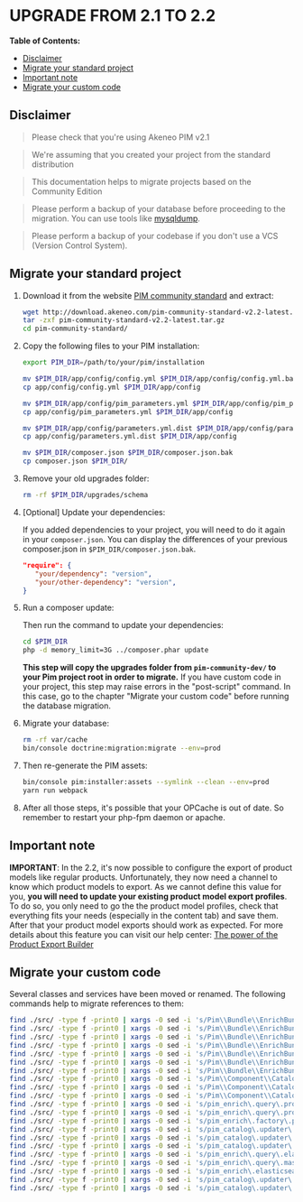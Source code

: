 # UPGRADE FROM 2.1 TO 2.2

**Table of Contents:**

- [Disclaimer](#disclaimer)
- [Migrate your standard project](#migrate-your-standard-project)
- [Important note](#important-note)
- [Migrate your custom code](#migrate-your-custom-code)

## Disclaimer

> Please check that you're using Akeneo PIM v2.1

> We're assuming that you created your project from the standard distribution

> This documentation helps to migrate projects based on the Community Edition

> Please perform a backup of your database before proceeding to the migration. You can use tools like [mysqldump](https://dev.mysql.com/doc/refman/5.7/en/mysqldump.html).

> Please perform a backup of your codebase if you don't use a VCS (Version Control System).

## Migrate your standard project

1. Download it from the website [PIM community standard](http://www.akeneo.com/download/) and extract:

    ```bash
    wget http://download.akeneo.com/pim-community-standard-v2.2-latest.tar.gz
    tar -zxf pim-community-standard-v2.2-latest.tar.gz
    cd pim-community-standard/
    ```

2. Copy the following files to your PIM installation:

    ```bash
    export PIM_DIR=/path/to/your/pim/installation

    mv $PIM_DIR/app/config/config.yml $PIM_DIR/app/config/config.yml.bak
    cp app/config/config.yml $PIM_DIR/app/config

    mv $PIM_DIR/app/config/pim_parameters.yml $PIM_DIR/app/config/pim_parameters.yml.bak
    cp app/config/pim_parameters.yml $PIM_DIR/app/config

    mv $PIM_DIR/app/config/parameters.yml.dist $PIM_DIR/app/config/parameters.yml.dist.bak
    cp app/config/parameters.yml.dist $PIM_DIR/app/config

    mv $PIM_DIR/composer.json $PIM_DIR/composer.json.bak
    cp composer.json $PIM_DIR/
    ```

3. Remove your old upgrades folder:

    ```bash
    rm -rf $PIM_DIR/upgrades/schema
    ```

4. [Optional] Update your dependencies:

    If you added dependencies to your project, you will need to do it again in your `composer.json`.
    You can display the differences of your previous composer.json in `$PIM_DIR/composer.json.bak`.

    ```JSON
    "require": {
       "your/dependency": "version",
       "your/other-dependency": "version",
    }
    ```

5. Run a composer update:

   Then run the command to update your dependencies:

    ```bash
    cd $PIM_DIR
    php -d memory_limit=3G ../composer.phar update
    ```

    **This step will copy the upgrades folder from `pim-community-dev/` to your Pim project root in order to migrate.**
    If you have custom code in your project, this step may raise errors in the "post-script" command.
    In this case, go to the chapter "Migrate your custom code" before running the database migration.

6. Migrate your database:

    ```bash
    rm -rf var/cache
    bin/console doctrine:migration:migrate --env=prod
    ```

7. Then re-generate the PIM assets:

    ```bash
    bin/console pim:installer:assets --symlink --clean --env=prod
    yarn run webpack
    ```

8. After all those steps, it's possible that your OPCache is out of date. So remember to restart your php-fpm daemon or apache.

## Important note

**IMPORTANT**: In the 2.2, it's now possible to configure the export of product models like regular products. Unfortunately, they now need a channel to know which product models to export. As we cannot define this value for you, **you will need to update your existing product model export profiles**. To do so, you only need to go the the product model profiles, check that everything fits your needs (especially in the content tab) and save them. After that your product model exports should work as expected. For more details about this feature you can visit our help center: [The power of the Product Export Builder](https://help.akeneo.com/articles/product-export-builder.html)

## Migrate your custom code

Several classes and services have been moved or renamed. The following commands help to migrate references to them:

```bash
find ./src/ -type f -print0 | xargs -0 sed -i 's/Pim\\Bundle\\EnrichBundle\\Elasticsearch\\ProductAndProductModelQueryBuilderFactory/Pim\\Bundle\\CatalogBundle\\Elasticsearch\\ProductAndProductModelQueryBuilderFactory/g'
find ./src/ -type f -print0 | xargs -0 sed -i 's/Pim\\Bundle\\EnrichBundle\\Elasticsearch\\CursorFactory/Pim\\Bundle\\CatalogBundle\\Elasticsearch\\CursorFactory/g'
find ./src/ -type f -print0 | xargs -0 sed -i 's/Pim\\Bundle\\EnrichBundle\\Elasticsearch\\Cursor/Pim\\Bundle\\CatalogBundle\\Elasticsearch\\Cursor/g'
find ./src/ -type f -print0 | xargs -0 sed -i 's/Pim\\Bundle\\EnrichBundle\\Elasticsearch\\AbstractCursor/Pim\\Bundle\\CatalogBundle\\Elasticsearch\\AbstractCursor/g'
find ./src/ -type f -print0 | xargs -0 sed -i 's/Pim\\Bundle\\EnrichBundle\\Elasticsearch\\IdentifierResults/Pim\\Bundle\\CatalogBundle\\Elasticsearch\\IdentifierResults/g'
find ./src/ -type f -print0 | xargs -0 sed -i 's/Pim\\Bundle\\EnrichBundle\\Elasticsearch\\IdentifierResult/Pim\\Bundle\\CatalogBundle\\Elasticsearch\\IdentifierResult/g'
find ./src/ -type f -print0 | xargs -0 sed -i 's/Pim\\Bundle\\EnrichBundle\\ProductQueryBuilder\\MassEditProductAndProductModelQueryBuilder/Pim\\Component\\Catalog\\Query\\ProductAndProductModelQueryBuilder/g'
find ./src/ -type f -print0 | xargs -0 sed -i 's/Pim\\Component\\Catalog\\Updater\\ProductPropertyAdder/Pim\\Component\\Catalog\\Updater\\PropertyAdder/g'
find ./src/ -type f -print0 | xargs -0 sed -i 's/Pim\\Component\\Catalog\\Updater\\ProductPropertyRemover/Pim\\Component\\Catalog\\Updater\\PropertyRemover/g'
find ./src/ -type f -print0 | xargs -0 sed -i 's/Pim\\Component\\Catalog\\Updater\\ProductPropertyCopier/Pim\\Component\\Catalog\\Updater\\PropertyCopier/g'
find ./src/ -type f -print0 | xargs -0 sed -i 's/pim_enrich\.query\.product_and_product_model_query_builder_factory/pim_catalog\.query\.product_and_product_model_query_builder_factory/g'
find ./src/ -type f -print0 | xargs -0 sed -i 's/pim_enrich\.query\.product_and_product_model_query_builder_factory\.with_product_and_product_model_cursor/pim_catalog\.query\.product_and_product_model_query_builder_factory\.with_product_and_product_model_cursor/g'
find ./src/ -type f -print0 | xargs -0 sed -i 's/pim_enrich\.factory\.product_and_product_model_cursor/pim_catalog\.factory\.product_and_product_model_cursor/g'
find ./src/ -type f -print0 | xargs -0 sed -i 's/pim_catalog\.updater\.product_property_adder/pim_catalog\.updater\.property_adder/g'
find ./src/ -type f -print0 | xargs -0 sed -i 's/pim_catalog\.updater\.product_property_remover/pim_catalog\.updater\.property_remover/g'
find ./src/ -type f -print0 | xargs -0 sed -i 's/pim_catalog\.updater\.product_property_copier/pim_catalog\.updater\.property_copier/g'
find ./src/ -type f -print0 | xargs -0 sed -i 's/pim_enrich\.query\.elasticsearch\.product_and_model_query_builder_factory\.class/pim_catalog\.query\.elasticsearch\.product_and_model_query_builder_factory\.class/g'
find ./src/ -type f -print0 | xargs -0 sed -i 's/pim_enrich\.query\.mass_edit_product_and_product_model_query_builder\.class/pim_catalog\.query\.product_and_product_model_query_builder\.class/g'
find ./src/ -type f -print0 | xargs -0 sed -i 's/pim_enrich\.elasticsearch\.cursor_factory\.class/pim_catalog\.elasticsearch\.cursor_factory\.class/g'
find ./src/ -type f -print0 | xargs -0 sed -i 's/pim_catalog\.updater\.product_property_adder\.class/pim_catalog\.updater\.property_adder\.class/g'
find ./src/ -type f -print0 | xargs -0 sed -i 's/pim_catalog\.updater\.product_property_remover\.class/pim_catalog\.updater\.property_remover\.class/g'
```
